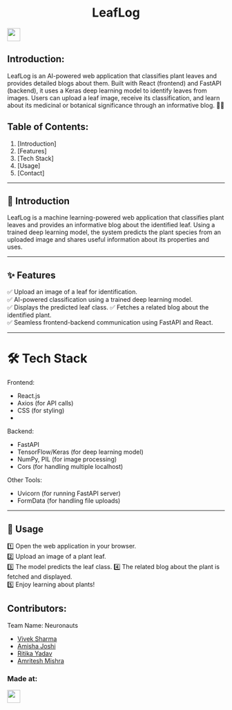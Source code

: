 <h1 align="center">LeafLog</h1>
<p align="center">
</p>
<a href="https://weekendofcode.computercodingclub.in/"> <img src="https://i.postimg.cc/njCM24kx/woc.jpg" height=30px> </a>

## Introduction:
  LeafLog is an AI-powered web application that classifies plant leaves and provides detailed blogs about them. Built with React (frontend) and FastAPI (backend), it uses a Keras deep learning model to identify leaves from images. Users can upload a leaf image, receive its classification, and learn about its medicinal or botanical significance through an informative blog. 🚀🌿
  
## Table of Contents:
1. [Introduction] 
2. [Features] 
3. [Tech Stack] 
4. [Usage] 
5. [Contact]

---

## 🌱 Introduction  

LeafLog is a machine learning-powered web application that classifies plant leaves and provides an informative blog about the identified leaf. Using a trained deep learning model, the system predicts the plant species from an uploaded image and shares useful information about its properties and uses.  

---

## ✨ Features  

✅ Upload an image of a leaf for identification.  
✅ AI-powered classification using a trained deep learning model.  
✅ Displays the predicted leaf class.
✅ Fetches a related blog about the identified plant.  
✅ Seamless frontend-backend communication using FastAPI and React.  

---

# 🛠 Tech Stack  

Frontend:
- React.js  
- Axios (for API calls)  
- CSS (for styling)
- 
Backend: 
- FastAPI  
- TensorFlow/Keras (for deep learning model)  
- NumPy, PIL (for image processing)
- Cors (for handling multiple localhost)

Other Tools:
- Uvicorn (for running FastAPI server)  
- FormData (for handling file uploads)  

---

## 🚀 Usage  

1️⃣ Open the web application in your browser.  
2️⃣ Upload an image of a plant leaf.  
3️⃣ The model predicts the leaf class. 
4️⃣ The related blog about the plant is fetched and displayed.  
5️⃣ Enjoy learning about plants! 
  

## Contributors:

Team Name: Neuronauts

* [Vivek Sharma](https://github.com/vivekCS007)
* [Amisha Joshi](https://github.com/amisha-013)
* [Ritika Yadav](https://github.com/RitikaYadav-1911)
* [Amritesh Mishra](https://github.com/AMRITESH-MISHRA-15)


### Made at:



<a href="[https://hack36.com](https://weekendofcode.computercodingclub.in/)"> <img src="https://i.postimg.cc/Z9fC676j/devjam.jpg" height=30px> </a>
